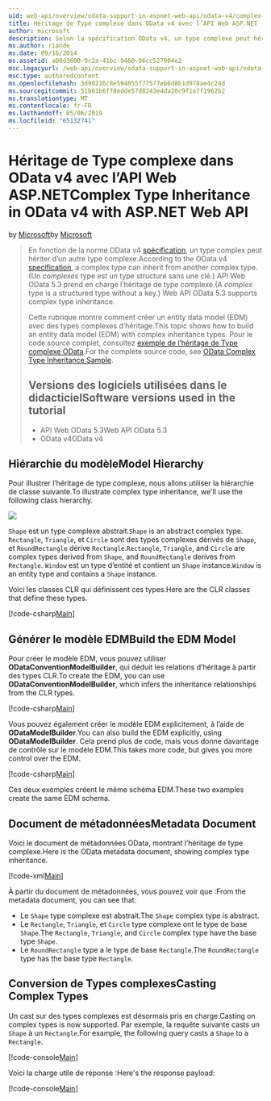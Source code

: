 ```yaml
---
uid: web-api/overview/odata-support-in-aspnet-web-api/odata-v4/complex-type-inheritance-in-odata-v4
title: Héritage de Type complexe dans OData v4 avec l’API Web ASP.NET | Microsoft Docs
author: microsoft
description: Selon la spécification OData v4, un type complexe peut hériter d’un autre type complex. (Un type complexe est un type structuré sans une clé.) API Web...
ms.author: riande
ms.date: 09/16/2014
ms.assetid: a00d3600-9c2a-41bc-9460-06cc527904e2
msc.legacyurl: /web-api/overview/odata-support-in-aspnet-web-api/odata-v4/complex-type-inheritance-in-odata-v4
msc.type: authoredcontent
ms.openlocfilehash: 3d90216c8e594055f77577eb6d8b1d978ae4c24d
ms.sourcegitcommit: 51b01b6ff8edde57d8243e4da28c9f1e7f1962b2
ms.translationtype: MT
ms.contentlocale: fr-FR
ms.lasthandoff: 05/06/2019
ms.locfileid: "65132741"
---
```

# <a name="complex-type-inheritance-in-odata-v4-with-aspnet-web-api"></a><span data-ttu-id="3f833-104">Héritage de Type complexe dans OData v4 avec l’API Web ASP.NET</span><span class="sxs-lookup"><span data-stu-id="3f833-104">Complex Type Inheritance in OData v4 with ASP.NET Web API</span></span>

<span data-ttu-id="3f833-105">by [Microsoft](https://github.com/microsoft)</span><span class="sxs-lookup"><span data-stu-id="3f833-105">by [Microsoft](https://github.com/microsoft)</span></span>

> <span data-ttu-id="3f833-106">En fonction de la norme OData v4 [spécification](http://www.odata.org/documentation/odata-version-4-0/), un type complex peut hériter d’un autre type complexe.</span><span class="sxs-lookup"><span data-stu-id="3f833-106">According to the OData v4 [specification](http://www.odata.org/documentation/odata-version-4-0/), a complex type can inherit from another complex type.</span></span> <span data-ttu-id="3f833-107">(Un *complexes* type est un type structuré sans une clé.) API Web OData 5.3 prend en charge l’héritage de type complexe.</span><span class="sxs-lookup"><span data-stu-id="3f833-107">(A *complex* type is a structured type without a key.) Web API OData 5.3 supports complex type inheritance.</span></span>
> 
> <span data-ttu-id="3f833-108">Cette rubrique montre comment créer un entity data model (EDM) avec des types complexes d’héritage.</span><span class="sxs-lookup"><span data-stu-id="3f833-108">This topic shows how to build an entity data model (EDM) with complex inheritance types.</span></span> <span data-ttu-id="3f833-109">Pour le code source complet, consultez [exemple de l’héritage de Type complexe OData](http://aspnet.codeplex.com/sourcecontrol/latest#Samples/WebApi/OData/v4/ODataComplexTypeInheritanceSample/ReadMe.txt).</span><span class="sxs-lookup"><span data-stu-id="3f833-109">For the complete source code, see [OData Complex Type Inheritance Sample](http://aspnet.codeplex.com/sourcecontrol/latest#Samples/WebApi/OData/v4/ODataComplexTypeInheritanceSample/ReadMe.txt).</span></span>
> 
> ## <a name="software-versions-used-in-the-tutorial"></a><span data-ttu-id="3f833-110">Versions des logiciels utilisées dans le didacticiel</span><span class="sxs-lookup"><span data-stu-id="3f833-110">Software versions used in the tutorial</span></span>
> 
> 
> - <span data-ttu-id="3f833-111">API Web OData 5.3</span><span class="sxs-lookup"><span data-stu-id="3f833-111">Web API OData 5.3</span></span>
> - <span data-ttu-id="3f833-112">OData v4</span><span class="sxs-lookup"><span data-stu-id="3f833-112">OData v4</span></span>

## <a name="model-hierarchy"></a><span data-ttu-id="3f833-113">Hiérarchie du modèle</span><span class="sxs-lookup"><span data-stu-id="3f833-113">Model Hierarchy</span></span>

<span data-ttu-id="3f833-114">Pour illustrer l’héritage de type complexe, nous allons utiliser la hiérarchie de classe suivante.</span><span class="sxs-lookup"><span data-stu-id="3f833-114">To illustrate complex type inheritance, we'll use the following class hierarchy.</span></span>

![](complex-type-inheritance-in-odata-v4/_static/image1.png)

<span data-ttu-id="3f833-115">`Shape` est un type complexe abstrait.</span><span class="sxs-lookup"><span data-stu-id="3f833-115">`Shape` is an abstract complex type.</span></span> <span data-ttu-id="3f833-116">`Rectangle`, `Triangle`, et `Circle` sont des types complexes dérivés de `Shape`, et `RoundRectangle` dérive `Rectangle`.</span><span class="sxs-lookup"><span data-stu-id="3f833-116">`Rectangle`, `Triangle`, and `Circle` are complex types derived from `Shape`, and `RoundRectangle` derives from `Rectangle`.</span></span> <span data-ttu-id="3f833-117">`Window` est un type d’entité et contient un `Shape` instance.</span><span class="sxs-lookup"><span data-stu-id="3f833-117">`Window` is an entity type and contains a `Shape` instance.</span></span>

<span data-ttu-id="3f833-118">Voici les classes CLR qui définissent ces types.</span><span class="sxs-lookup"><span data-stu-id="3f833-118">Here are the CLR classes that define these types.</span></span>

[!code-csharp[Main](complex-type-inheritance-in-odata-v4/samples/sample1.cs)]

## <a name="build-the-edm-model"></a><span data-ttu-id="3f833-119">Générer le modèle EDM</span><span class="sxs-lookup"><span data-stu-id="3f833-119">Build the EDM Model</span></span>

<span data-ttu-id="3f833-120">Pour créer le modèle EDM, vous pouvez utiliser **ODataConventionModelBuilder**, qui déduit les relations d’héritage à partir des types CLR.</span><span class="sxs-lookup"><span data-stu-id="3f833-120">To create the EDM, you can use **ODataConventionModelBuilder**, which infers the inheritance relationships from the CLR types.</span></span>

[!code-csharp[Main](complex-type-inheritance-in-odata-v4/samples/sample2.cs)]

<span data-ttu-id="3f833-121">Vous pouvez également créer le modèle EDM explicitement, à l’aide de **ODataModelBuilder**.</span><span class="sxs-lookup"><span data-stu-id="3f833-121">You can also build the EDM explicitly, using **ODataModelBuilder**.</span></span> <span data-ttu-id="3f833-122">Cela prend plus de code, mais vous donne davantage de contrôle sur le modèle EDM.</span><span class="sxs-lookup"><span data-stu-id="3f833-122">This takes more code, but gives you more control over the EDM.</span></span>

[!code-csharp[Main](complex-type-inheritance-in-odata-v4/samples/sample3.cs)]

<span data-ttu-id="3f833-123">Ces deux exemples créent le même schéma EDM.</span><span class="sxs-lookup"><span data-stu-id="3f833-123">These two examples create the same EDM schema.</span></span>

## <a name="metadata-document"></a><span data-ttu-id="3f833-124">Document de métadonnées</span><span class="sxs-lookup"><span data-stu-id="3f833-124">Metadata Document</span></span>

<span data-ttu-id="3f833-125">Voici le document de métadonnées OData, montrant l’héritage de type complexe.</span><span class="sxs-lookup"><span data-stu-id="3f833-125">Here is the OData metadata document, showing complex type inheritance.</span></span>

[!code-xml[Main](complex-type-inheritance-in-odata-v4/samples/sample4.xml?highlight=13,17,25,30)]

<span data-ttu-id="3f833-126">À partir du document de métadonnées, vous pouvez voir que :</span><span class="sxs-lookup"><span data-stu-id="3f833-126">From the metadata document, you can see that:</span></span>

- <span data-ttu-id="3f833-127">Le `Shape` type complexe est abstrait.</span><span class="sxs-lookup"><span data-stu-id="3f833-127">The `Shape` complex type is abstract.</span></span>
- <span data-ttu-id="3f833-128">Le `Rectangle`, `Triangle`, et `Circle` type complexe ont le type de base `Shape`.</span><span class="sxs-lookup"><span data-stu-id="3f833-128">The `Rectangle`, `Triangle`, and `Circle` complex type have the base type `Shape`.</span></span>
- <span data-ttu-id="3f833-129">Le `RoundRectangle` type a le type de base `Rectangle`.</span><span class="sxs-lookup"><span data-stu-id="3f833-129">The `RoundRectangle` type has the base type `Rectangle`.</span></span>

## <a name="casting-complex-types"></a><span data-ttu-id="3f833-130">Conversion de Types complexes</span><span class="sxs-lookup"><span data-stu-id="3f833-130">Casting Complex Types</span></span>

<span data-ttu-id="3f833-131">Un cast sur des types complexes est désormais pris en charge.</span><span class="sxs-lookup"><span data-stu-id="3f833-131">Casting on complex types is now supported.</span></span> <span data-ttu-id="3f833-132">Par exemple, la requête suivante casts un `Shape` à un `Rectangle`.</span><span class="sxs-lookup"><span data-stu-id="3f833-132">For example, the following query casts a `Shape` to a `Rectangle`.</span></span>

[!code-console[Main](complex-type-inheritance-in-odata-v4/samples/sample5.cmd)]

<span data-ttu-id="3f833-133">Voici la charge utile de réponse :</span><span class="sxs-lookup"><span data-stu-id="3f833-133">Here's the response payload:</span></span>

[!code-console[Main](complex-type-inheritance-in-odata-v4/samples/sample6.cmd)]

